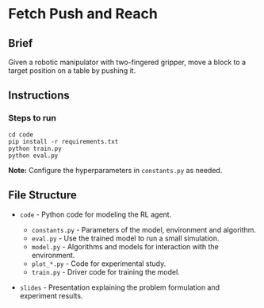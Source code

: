 # Fetch Push and Reach

## Brief

Given a robotic manipulator with two-fingered gripper, move a block to a target position on a table by pushing it.

## Instructions

### Steps to run

```shell
cd code
pip install -r requirements.txt
python train.py
python eval.py
```

**Note:** Configure the hyperparameters in ``constants.py`` as needed.

## File Structure

- ``code`` - Python code for modeling the RL agent.
    - ``constants.py`` - Parameters of the model, environment and algorithm.
    - ``eval.py`` - Use the trained model to run a small simulation.
    - ``model.py`` - Algorithms and models for interaction with the environment.
    - ``plot_*.py`` - Code for experimental study.
    - ``train.py`` - Driver code for training the model.

- ``slides`` - Presentation explaining the problem formulation and experiment results.
